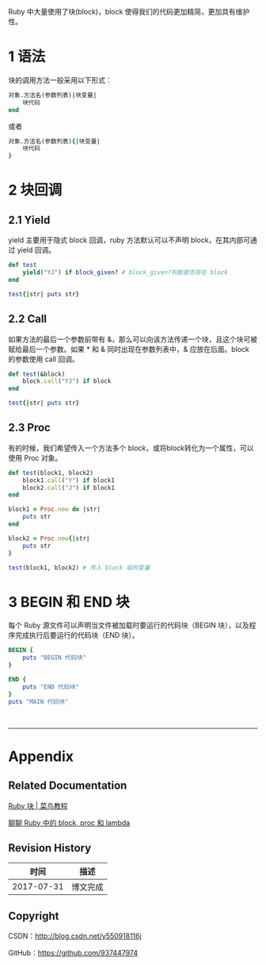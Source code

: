 Ruby 中大量使用了块(block)，block 使得我们的代码更加精简，更加具有维护性。

# 1 语法

块的调用方法一般采用以下形式：

```ruby
对象.方法名(参数列表)|块变量|	块代码
end
```

或者

```ruby对象.方法名(参数列表){|块变量|  
	块代码}
```

# 2 块回调

## 2.1 Yield

yield 主要用于隐式 block 回调，ruby 方法默认可以不声明 block，在其内部可通过 yield 回调。

```ruby
def test
    yield("YJ") if block_given? # block_given?判断是否存在 block
end

test{|str| puts str}
``` 

## 2.2 Call

如果方法的最后一个参数前带有 &，那么可以向该方法传递一个块，且这个块可被赋给最后一个参数。如果 * 和 & 同时出现在参数列表中，& 应放在后面。block 的参数使用 call 回调。

```ruby
def test(&block)
    block.call("YJ") if block
end

test{|str| puts str}
```

## 2.3 Proc

有的时候，我们希望传入一个方法多个 block，或将block转化为一个属性，可以使用 Proc 对象。

```ruby
def test(block1, block2)
    block1.call("Y") if block1
    block2.call("J") if block1
end

block1 = Proc.new do |str|
    puts str
end

block2 = Proc.new{|str|
    puts str
}

test(block1, block2) # 传入 block 临时变量
```

# 3 BEGIN 和 END 块

每个 Ruby 源文件可以声明当文件被加载时要运行的代码块（BEGIN 块），以及程序完成执行后要运行的代码块（END 块）。

```ruby
BEGIN {
    puts "BEGIN 代码块"
}

END {
    puts "END 代码块"
}
puts "MAIN 代码块"
```

&#160;

----------

# Appendix

## Related Documentation

[Ruby 块 | 菜鸟教程](http://www.runoob.com/ruby/ruby-block.html)

[聊聊 Ruby 中的 block, proc 和 lambda](https://ruby-china.org/topics/10414)

## Revision History

| 时间 | 描述 |
| ---- | ---- |
| 2017-07-31 | 博文完成 |

## Copyright

CSDN：http://blog.csdn.net/y550918116j

GitHub：https://github.com/937447974